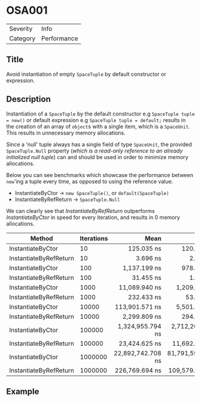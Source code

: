 # OSA001

<table>
<tr>
  <td>Severity</td>
  <td>Info</td>
</tr>
<tr>
  <td>Category</td>
  <td>Performance</td>
</tr>
</table>

## Title

Avoid instantiation of empty `SpaceTuple` by default constructor or expression.

## Description

Instantiation of a `SpaceTuple` by the default constructor e.g `SpaceTuple tuple = new()` or default expression e.g `SpaceTuple tuple = default;` results in the creation of an array of `object`s with a single item, which is a `SpaceUnit`. This results in unnecessary memory allocations.

Since a 'null' tuple always has a single field of type `SpaceUnit`, the provided `SpaceTuple.Null` property (*which is a read-only reference to an already initialized null tuple*) can and should be used in order to minimize memory allocations.

Below you can see benchmarks which showcase the performance between `new`'ing a tuple every time, as opposed to using the reference value. 

* InstantiateByCtor -> `new SpaceTuple()`, or `default(SpaceTuple)`
* InstantiateByRefReturn -> `SpaceTuple.Null`

We can clearly see that *InstantiateByRefReturn* outperforms *InstantiateByCtor* in speed for every iteration, and results in 0 memory allocations.

 |                 Method | Iterations |              Mean |             Error |            StdDev |       Gen0 |  Allocated |
|----------------------- |----------- |------------------:|------------------:|------------------:|-----------:|-----------:|
|      InstantiateByCtor |         10 |        125.035 ns |        120.881 ns |         6.6259 ns |     0.1338 |      560 B |
| InstantiateByRefReturn |         10 |          3.696 ns |          2.141 ns |         0.1173 ns |          - |          - |
|      InstantiateByCtor |        100 |      1,137.199 ns |        978.084 ns |        53.6121 ns |     1.3390 |     5600 B |
| InstantiateByRefReturn |        100 |         31.455 ns |          1.430 ns |         0.0784 ns |          - |          - |
|      InstantiateByCtor |       1000 |     11,089.940 ns |      1,209.360 ns |        66.2891 ns |    13.3820 |    56000 B |
| InstantiateByRefReturn |       1000 |        232.433 ns |         53.720 ns |         2.9446 ns |          - |          - |
|      InstantiateByCtor |      10000 |    113,901.571 ns |      5,501.942 ns |       301.5800 ns |   133.7891 |   560000 B |
| InstantiateByRefReturn |      10000 |      2,299.809 ns |        294.084 ns |        16.1198 ns |          - |          - |
|      InstantiateByCtor |     100000 |  1,324,955.794 ns |  2,712,268.841 ns |   148,668.6073 ns |  1337.8906 |  5600001 B |
| InstantiateByRefReturn |     100000 |     23,424.625 ns |     11,692.474 ns |       640.9039 ns |          - |          - |
|      InstantiateByCtor |    1000000 | 22,892,742.708 ns | 81,791,590.618 ns | 4,483,273.0751 ns | 13375.0000 | 56000012 B |
| InstantiateByRefReturn |    1000000 |    226,769.694 ns |    109,579.250 ns |     6,006.4084 ns |          - |          - |

## Example
